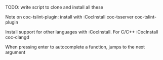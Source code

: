 TODO: write script to clone and install all these

Note on coc-tslint-plugin: install with :CocInstall coc-tsserver coc-tslint-plugin

Install support for other languages with :CocInstall. For C/C++ :CocInstall coc-clangd

When pressing enter to autocomplete a function, <C-j> jumps to the next argument
